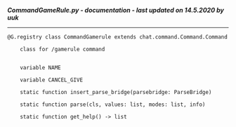***CommandGameRule.py - documentation - last updated on 14.5.2020 by uuk***
___

    @G.registry class CommandGamerule extends chat.command.Command.Command
        
        class for /gamerule command


        variable NAME

        variable CANCEL_GIVE

        static function insert_parse_bridge(parsebridge: ParseBridge)

        static function parse(cls, values: list, modes: list, info)

        static function get_help() -> list